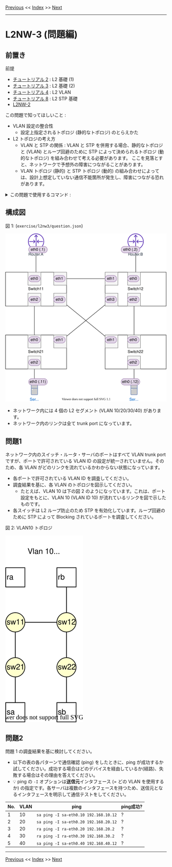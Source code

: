 <!-- HEADER -->
[Previous](../tutorial8/scenario.md) << [Index](../index.md) >> [Next](../l2nw3/answer.md)

---
<!-- /HEADER -->

# L2NW-3 (問題編)

## 前置き

前提

* [チュートリアル 2](../tutorial2/scenario.md) : L2 基礎 (1)
* [チュートリアル 3](../tutorial3/scenario.md) : L2 基礎 (2)
* [チュートリアル 4](../tutorial4/scenario.md) : L2 VLAN
* [チュートリアル 8](../tutorial8/scenario.md) : L2 STP 基礎
* [L2NW-2](../l2nw2/question.md)

この問題で知ってほしいこと :

* VLAN 設定の整合性
  * 設定上指定されるトポロジ (静的なトポロジ) のとらえかた
* L2 トポロジの考え方
  * VLAN と STP の関係 : VLAN と STP を併用する場合、静的なトポロジと (VLAN) とループ回避のために STP によって決められるトポロジ (動的なトポロジ) を組み合わせて考える必要があります。
  ここを見落とすと、ネットワークで予想外の障害につながることがあります。
  * VLAN トポロジ (静的) と STP トポロジ (動的) の組み合わせによっては、設計上想定していない通信不能箇所が発生し、障害につながる恐れがあります。

<details>

<summary>この問題で使用するコマンド :</summary>

* インタフェースの一覧表示・設定確認
  * MAC アドレスの確認
    * `ip link show [dev インタフェース名]`
  * IP アドレス一の確認
    * `ip addr show [dev インタフェース名]`
  * VLAN サブインタフェース vlan-id の確認
    * `ip -d link show インタフェース名`
* ARP テーブルの確認 (必要に応じて; L2 の動作確認)
  * `arp -n`
  * `ip neigh`
* L3 の通信確認
  * `ping 宛先IPアドレス`: オプション `-I インタフェース名` は、ノードが複数のインタフェース (NIC) を持つ場合に、送信元インタフェース (どのインタフェースからパケットを送るか) を指定します。
* スイッチの設定確認
  * スイッチ・ポートの設定確認
    * `ovs-vsctl show`
  * インタフェース名とポート番号の対応確認
    * `ovs-ofctl show スイッチ名`
  * スイッチの STP 設定確認 (有効/無効)
    * `ovs-vsctl --columns name,stp_enable list Bridge`
* スイッチの状態確認
  * MAC アドレステーブル確認
    * `ovs-appctl sh ovs-appctl fdb/show スイッチ名`
  * スイッチのブロッキングポートの検索
    * `ovs-vsctl --columns name,status list Port | grep -i blocking -B1`

</details>

## 構成図

図 1: (`exercise/l2nw3/question.json`)

![Topology](topology_a.drawio.svg)

* ネットワーク内には 4 個の L2 セグメント (VLAN 10/20/30/40) があります。
* ネットワーク内のリンクは全て trunk port になっています。

## 問題1

ネットワーク内のスイッチ・ルータ・サーバのポートはすべて VLAN trunk port ですが、ポートで許可されている VLAN ID の設定が統一されていません。そのため、各 VLAN がどのリンクを流れているかわからない状態になっています。

* 各ポートで許可されている VLAN ID を調査してください。
* 調査結果を基に、各 VLAN のトポロジを図示してください。
  * たとえば、VLAN 10 は下の図 2 のようになっています。これは、ポート設定をもとに、VLAN 10 (VLAN ID 10) が流れているリンクを図で示したものです。
* 各スイッチは L2 ループ防止のため STP を有効化しています。ループ回避のために STP によって Blocking されているポートを調査してください。

図 2: VLAN10 トポロジ

![VLAN10-topology](topology_b.drawio.svg)


## 問題2

問題 1 の調査結果を基に検討してください。

* 以下の表の各パターンで通信確認 (ping) をしたときに、ping が成功するか試してください。成功する場合はどのデバイスを経由しているか(経路)、失敗する場合はその理由を答えてください。
* :bulb: ping の `-I` オプションは**送信元**インタフェース (= どの VLAN を使用するか) の指定です。各サーバは複数のインタフェースを持つため、送信元となるインタフェースを明示して通信テストをしてください。

|No.|VLAN| ping                                  |ping成功?|
|---|----|---------------------------------------|---------|
| 1 | 10 | `sa ping -I sa-eth0.10 192.168.10.12` | ? |
| 2 | 20 | `sa ping -I sa-eth0.20 192.168.20.12` | ? |
| 3 | 20 | `ra ping -I ra-eth0.20 192.168.20.2`  | ? |
| 4 | 30 | `ra ping -I ra-eth0.30 192.168.30.2`  | ? |
| 5 | 40 | `sa ping -I sa-eth0.40 192.168.40.12` | ? |

<!-- FOOTER -->

---

[Previous](../tutorial8/scenario.md) << [Index](../index.md) >> [Next](../l2nw3/answer.md)
<!-- /FOOTER -->
